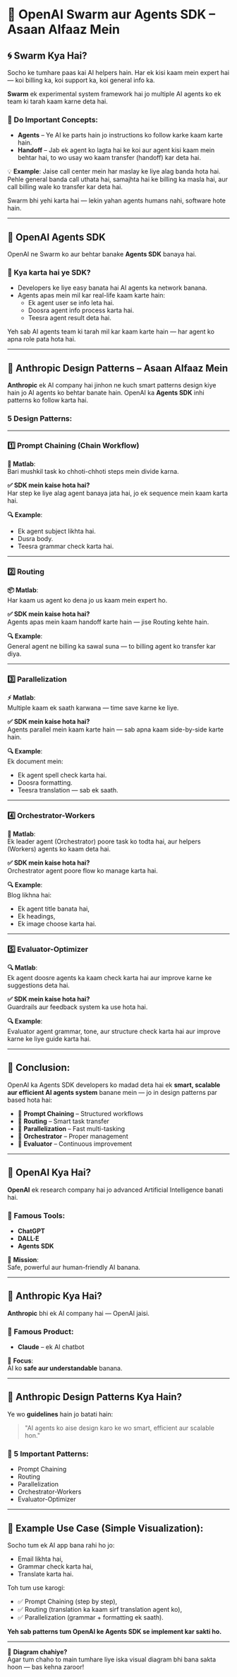 # 🤖 OpenAI Swarm aur Agents SDK – Asaan Alfaaz Mein

## 🌀 Swarm Kya Hai?

Socho ke tumhare paas kai AI helpers hain. Har ek kisi kaam mein expert hai — koi billing ka, koi support ka, koi general info ka.

**Swarm** ek experimental system framework hai jo multiple AI agents ko ek team ki tarah kaam karne deta hai.

### 🔑 Do Important Concepts:

- **Agents** – Ye AI ke parts hain jo instructions ko follow karke kaam karte hain.
- **Handoff** – Jab ek agent ko lagta hai ke koi aur agent kisi kaam mein behtar hai, to wo usay wo kaam transfer (handoff) kar deta hai.

💡 **Example**: Jaise call center mein har maslay ke liye alag banda hota hai. Pehle general banda call uthata hai, samajhta hai ke billing ka masla hai, aur call billing wale ko transfer kar deta hai.

Swarm bhi yehi karta hai — lekin yahan agents humans nahi, software hote hain.

---

## 🧰 OpenAI Agents SDK

OpenAI ne Swarm ko aur behtar banake **Agents SDK** banaya hai.

### 🎯 Kya karta hai ye SDK?

- Developers ke liye easy banata hai AI agents ka network banana.
- Agents apas mein mil kar real-life kaam karte hain:
  - Ek agent user se info leta hai.
  - Doosra agent info process karta hai.
  - Teesra agent result deta hai.

Yeh sab AI agents team ki tarah mil kar kaam karte hain — har agent ko apna role pata hota hai.

---

## 📐 Anthropic Design Patterns – Asaan Alfaaz Mein

**Anthropic** ek AI company hai jinhon ne kuch smart patterns design kiye hain jo AI agents ko behtar banate hain. OpenAI ka **Agents SDK** inhi patterns ko follow karta hai.

### 5 Design Patterns:

---

### 1️⃣ Prompt Chaining (Chain Workflow)

**🧠 Matlab**:  
Bari mushkil task ko chhoti-chhoti steps mein divide karna.

**✅ SDK mein kaise hota hai?**  
Har step ke liye alag agent banaya jata hai, jo ek sequence mein kaam karta hai.

**🔍 Example**:
- Ek agent subject likhta hai.
- Dusra body.
- Teesra grammar check karta hai.

---

### 2️⃣ Routing

**📦 Matlab**:  
Har kaam us agent ko dena jo us kaam mein expert ho.

**✅ SDK mein kaise hota hai?**  
Agents apas mein kaam handoff karte hain — jise Routing kehte hain.

**🔍 Example**:  
General agent ne billing ka sawal suna — to billing agent ko transfer kar diya.

---

### 3️⃣ Parallelization

**⚡ Matlab**:  
Multiple kaam ek saath karwana — time save karne ke liye.

**✅ SDK mein kaise hota hai?**  
Agents parallel mein kaam karte hain — sab apna kaam side-by-side karte hain.

**🔍 Example**:  
Ek document mein:
- Ek agent spell check karta hai.
- Doosra formatting.
- Teesra translation — sab ek saath.

---

### 4️⃣ Orchestrator-Workers

**🎯 Matlab**:  
Ek leader agent (Orchestrator) poore task ko todta hai, aur helpers (Workers) agents ko kaam deta hai.

**✅ SDK mein kaise hota hai?**  
Orchestrator agent poore flow ko manage karta hai.

**🔍 Example**:  
Blog likhna hai:
- Ek agent title banata hai,
- Ek headings,
- Ek image choose karta hai.

---

### 5️⃣ Evaluator-Optimizer

**🔍 Matlab**:  
Ek agent doosre agents ka kaam check karta hai aur improve karne ke suggestions deta hai.

**✅ SDK mein kaise hota hai?**  
Guardrails aur feedback system ka use hota hai.

**🔍 Example**:  
Evaluator agent grammar, tone, aur structure check karta hai aur improve karne ke liye guide karta hai.

---

## 🧠 Conclusion:

OpenAI ka Agents SDK developers ko madad deta hai ek **smart, scalable aur efficient AI agents system** banane mein — jo in design patterns par based hota hai:

- 🔹 **Prompt Chaining** – Structured workflows
- 🔹 **Routing** – Smart task transfer
- 🔹 **Parallelization** – Fast multi-tasking
- 🔹 **Orchestrator** – Proper management
- 🔹 **Evaluator** – Continuous improvement

---

## 🏢 OpenAI Kya Hai?

**OpenAI** ek research company hai jo advanced Artificial Intelligence banati hai.

### 🔧 Famous Tools:
- **ChatGPT**
- **DALL·E**
- **Agents SDK**

🎯 **Mission**:  
Safe, powerful aur human-friendly AI banana.

---

## 🏢 Anthropic Kya Hai?

**Anthropic** bhi ek AI company hai — OpenAI jaisi.

### 🔧 Famous Product:
- **Claude** – ek AI chatbot

🎯 **Focus**:  
AI ko **safe aur understandable** banana.

---

## 🧩 Anthropic Design Patterns Kya Hain?

Ye wo **guidelines** hain jo batati hain:

> "AI agents ko aise design karo ke wo smart, efficient aur scalable hon."

### 🔑 5 Important Patterns:
- Prompt Chaining
- Routing
- Parallelization
- Orchestrator-Workers
- Evaluator-Optimizer

---

## 🧪 Example Use Case (Simple Visualization):

Socho tum ek AI app bana rahi ho jo:

- Email likhta hai,
- Grammar check karta hai,
- Translate karta hai.

Toh tum use karogi:

- ✅ Prompt Chaining (step by step),
- ✅ Routing (translation ka kaam sirf translation agent ko),
- ✅ Parallelization (grammar + formatting ek saath).

**Yeh sab patterns tum OpenAI ke Agents SDK se implement kar sakti ho.**

---

👀 **Diagram chahiye?**  
Agar tum chaho to main tumhare liye iska visual diagram bhi bana sakta hoon — bas kehna zaroor!
